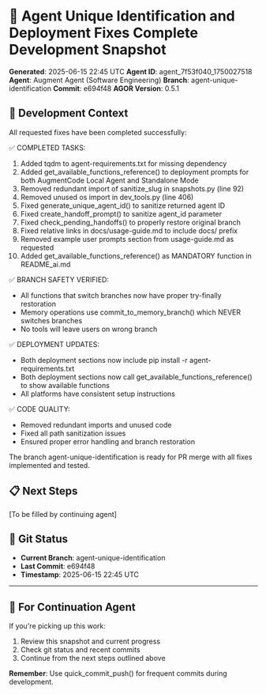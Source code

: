 # 📸 Agent Unique Identification and Deployment Fixes Complete Development Snapshot
**Generated**: 2025-06-15 22:45 UTC
**Agent ID**: agent_7f53f040_1750027518
**Agent**: Augment Agent (Software Engineering)
**Branch**: agent-unique-identification
**Commit**: e694f48
**AGOR Version**: 0.5.1

## 🎯 Development Context

All requested fixes have been completed successfully:

✅ COMPLETED TASKS:
1. Added tqdm to agent-requirements.txt for missing dependency
2. Added get_available_functions_reference() to deployment prompts for both AugmentCode Local Agent and Standalone Mode
3. Removed redundant import of sanitize_slug in snapshots.py (line 92)
4. Removed unused os import in dev_tools.py (line 406)
5. Fixed generate_unique_agent_id() to sanitize returned agent ID
6. Fixed create_handoff_prompt() to sanitize agent_id parameter
7. Fixed check_pending_handoffs() to properly restore original branch
8. Fixed relative links in docs/usage-guide.md to include docs/ prefix
9. Removed example user prompts section from usage-guide.md as requested
10. Added get_available_functions_reference() as MANDATORY function in README_ai.md

✅ BRANCH SAFETY VERIFIED:
- All functions that switch branches now have proper try-finally restoration
- Memory operations use commit_to_memory_branch() which NEVER switches branches
- No tools will leave users on wrong branch

✅ DEPLOYMENT UPDATES:
- Both deployment sections now include pip install -r agent-requirements.txt
- Both deployment sections now call get_available_functions_reference() to show available functions
- All platforms have consistent setup instructions

✅ CODE QUALITY:
- Removed redundant imports and unused code
- Fixed all path sanitization issues
- Ensured proper error handling and branch restoration

The branch agent-unique-identification is ready for PR merge with all fixes implemented and tested.

## 📋 Next Steps
[To be filled by continuing agent]

## 🔄 Git Status
- **Current Branch**: agent-unique-identification
- **Last Commit**: e694f48
- **Timestamp**: 2025-06-15 22:45 UTC

---

## 🎼 **For Continuation Agent**

If you're picking up this work:
1. Review this snapshot and current progress
2. Check git status and recent commits
3. Continue from the next steps outlined above

**Remember**: Use quick_commit_push() for frequent commits during development.
